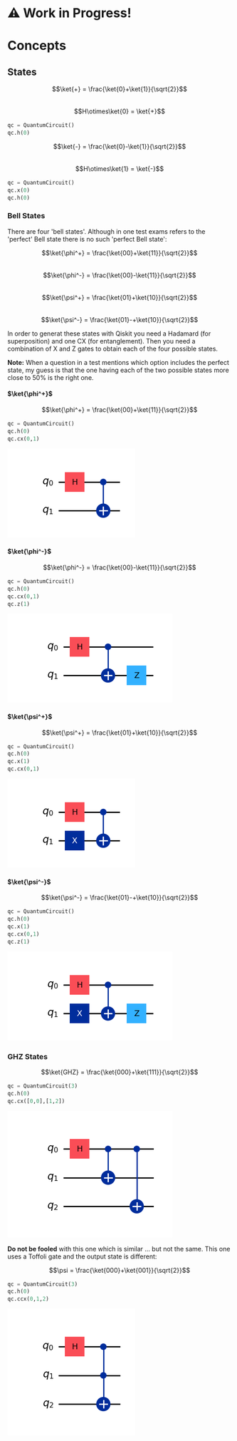 # ⚠️ Work in Progress!

# Concepts

## States
$$\ket{+} = \frac{\ket{0}+\ket{1}}{\sqrt{2}}$$  
$$H\otimes\ket{0} = \ket{+}$$  
```python
qc = QuantumCircuit()
qc.h(0)
```
$$\ket{-} = \frac{\ket{0}-\ket{1}}{\sqrt{2}}$$  
$$H\otimes\ket{1} = \ket{-}$$
```python
qc = QuantumCircuit()
qc.x(0)
qc.h(0)
```
### Bell States
There are four 'bell states'. Although in one test exams refers to the 'perfect' Bell state there is no such 'perfect Bell state': 

$$\ket{\phi^+} = \frac{\ket{00}+\ket{11}}{\sqrt{2}}$$  
$$\ket{\phi^-} = \frac{\ket{00}-\ket{11}}{\sqrt{2}}$$  
$$\ket{\psi^+} = \frac{\ket{01}+\ket{10}}{\sqrt{2}}$$  
$$\ket{\psi^-} = \frac{\ket{01}-+\ket{10}}{\sqrt{2}}$$  

In order to generat these states with Qiskit you need a Hadamard (for superposition) and one CX (for entanglement). Then you need a combination of X and Z gates to obtain each of the four possible states.

**Note:** When a question in a test mentions which option includes the perfect state, my guess is that the one having each of the two possible states more close to 50% is the right one.

#### $\ket{\phi^+}$  
$$\ket{\phi^+} = \frac{\ket{00}+\ket{11}}{\sqrt{2}}$$  
```python
qc = QuantumCircuit()
qc.h(0)
qc.cx(0,1)
```
!['bell1'](../images/bell1.png)  

#### $\ket{\phi^-}$  
$$\ket{\phi^-} = \frac{\ket{00}-\ket{11}}{\sqrt{2}}$$  
```python
qc = QuantumCircuit()
qc.h(0)
qc.cx(0,1)
qc.z(1)
```
!['bell2'](../images/bell2.png)  

#### $\ket{\psi^+}$  
$$\ket{\psi^+} = \frac{\ket{01}+\ket{10}}{\sqrt{2}}$$  
```python
qc = QuantumCircuit()
qc.h(0)
qc.x(1)
qc.cx(0,1)
```
!['bell3'](../images/bell3.png)  

#### $\ket{\psi^-}$  
$$\ket{\psi^-} = \frac{\ket{01}-+\ket{10}}{\sqrt{2}}$$  
```python
qc = QuantumCircuit()
qc.h(0)
qc.x(1)
qc.cx(0,1)
qc.z(1)
```
!['bell4'](../images/bell4.png)  
### GHZ States
$$\ket{GHZ} = \frac{\ket{000}+\ket{111}}{\sqrt{2}}$$  
```python
qc = QuantumCircuit(3)
qc.h(0)
qc.cx([0,0],[1,2]) 
```
!['ghz'](../images/ghz.png)  

**Do not be fooled** with this one which is similar ... but not the same. This one uses a Toffoli gate and the output state is different:  

$$\psi = \frac{\ket{000}+\ket{001}}{\sqrt{2}}$$  
```python
qc = QuantumCircuit(3)
qc.h(0)
qc.ccx(0,1,2) 
```
!['toff1'](../images/toff1.png)  

